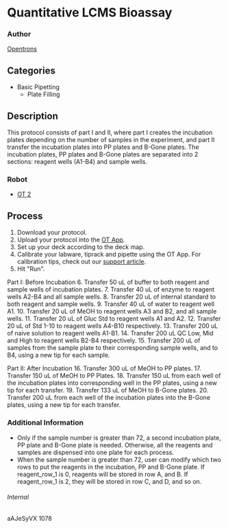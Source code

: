 # Quantitative LCMS Bioassay

### Author
[Opentrons](http://www.opentrons.com/)

## Categories
* Basic Pipetting
    * Plate Filling

## Description
This protocol consists of part I and II, where part I creates the incubation plates depending on the number of samples in the experiment, and part II transfer the incubation plates into PP plates and B-Gone plates. The incubation plates, PP plates and B-Gone plates are separated into 2 sections: reagent wells (A1-B4) and sample wells.


### Robot
* [OT 2](https://opentrons.com/ot-2)

## Process
1. Download your protocol.
2. Upload your protocol into the [OT App](https://opentrons.com/ot-app).
3. Set up your deck according to the deck map.
4. Calibrate your labware, tiprack and pipette using the OT App. For calibration tips, check out our [support article](https://support.opentrons.com/ot-2/getting-started-software-setup/deck-calibration).
5. Hit "Run".  

Part I: Before Incubation
6. Transfer 50 uL of buffer to both reagent and sample wells of incubation plates.
7. Transfer 40 uL of enzyme to reagent wells A2-B4 and all sample wells.
8. Transfer 20 uL of internal standard to both reagent and sample wells.
9. Transfer 40 uL of water to reagent well A1.
10. Transfer 20 uL of MeOH to reagent wells A3 and B2, and all sample wells.
11. Transfer 20 uL of Gluc Std to reagent wells A1 and A2.
12. Transfer 20 uL of Std 1-10 to reagent wells A4-B10 respectively.
13. Transfer 200 uL of naive solution to reagent wells A1-B1.
14. Transfer 200 uL QC Low, Mid and High to reagent wells B2-B4 respectively.
15. Transfer 200 uL of samples from the sample plate to their corresponding sample wells, and to B4, using a new tip for each sample.

Part II: After Incubation
16. Transfer 300 uL of MeOH to PP plates.
17. Transfer 150 uL of MeOH to PP Plates.
18. Transfer 150 uL from each well of the incubation plates into corresponding well in the PP plates, using a new tip for each transfer.
19. Transfer 133 uL of MeOH to B-Gone plates.
20. Transfer 200 uL from each well of the incubation plates into the B-Gone plates, using a new tip for each transfer.

### Additional Information
* Only if the sample number is greater than 72, a second incubation plate, PP plate and B-Gone plate is needed. Otherwise, all the reagents and samples are dispensed into one plate for each process.
* When the sample number is greater than 72, user can modify which two rows to put the reagents in the incubation, PP and B-Gone plate. If reagent_row_1 is 0, reagents will be stored in row A, and B. If reagent_row_1 is 2, they will be stored in row C, and D, and so on.


###### Internal
aAJeSyVX
1078
